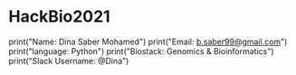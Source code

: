 # HackBio2021
print("Name: Dina Saber Mohamed")
print("Email: b.saber99@gmail.com")
print("language: Python")
print("Biostack:  Genomics & Bioinformatics")
print("Slack Username: @Dina")
